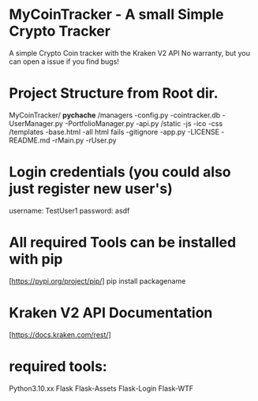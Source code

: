 # MyCoinTracker - A small Simple Crypto Tracker
A simple Crypto Coin tracker with the Kraken V2 API 
No warranty, but you can open a issue if you find bugs!

# Project Structure from Root dir.
MyCoinTracker/
    __pychache__
    /managers
        -config.py
        -cointracker.db
        -UserManager.py
        -PortfolioManager.py
        -api.py
    /static
        -js
        -ico
        -css
    /templates
        -base.html
        -all html fails
    -gitignore
    -app.py
    -LICENSE
    -README.md
    -rMain.py
    -rUser.py

# Login credentials (you could also just register new user's)
username: TestUser1
password: asdf

# All required Tools can be installed with pip
[https://pypi.org/project/pip/] 
pip install packagename

# Kraken V2 API Documentation
[https://docs.kraken.com/rest/]

# required tools:
Python3.10.xx
Flask
Flask-Assets
Flask-Login
Flask-WTF
